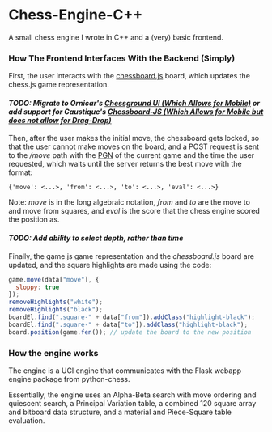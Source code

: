 # **Chess-Engine-C++**

A small chess engine I wrote in C++ and a (very) basic frontend.

### **How The Frontend Interfaces With the Backend (Simply)**

First, the user interacts with the [chessboard.js](https://chessboardjs.com) board, which updates the chess.js game representation.

#### **_TODO: Migrate to Ornicar's [Chessground UI (Which Allows for Mobile)](https://github.com/ornicar/chessground) or add support for Caustique's [Chessboard-JS (Which Allows for Mobile but does not allow for Drag-Drop)](https://github.com/caustique/chessboard-js)_**

Then, after the user makes the initial move, the chessboard gets locked, so that the user cannot make moves on the board, and a POST request is sent to the _/move_ path with the [PGN](https://en.wikipedia.org/wiki/Portable_Game_Notation) of the current game and the time the user requested, which waits until the server returns the best move with the format:

```
{'move': <...>, 'from': <...>, 'to': <...>, 'eval': <...>}
```

Note: _move_ is in the long algebraic notation, _from_ and _to_ are the move to and move from squares, and _eval_ is the score that the chess engine scored the position as.

#### **_TODO: Add ability to select depth, rather than time_**

Finally, the game.js game representation and the _chessboard.js_ board are updated, and the square highlights are made using the code:

```js
game.move(data["move"], {
  sloppy: true
});
removeHighlights("white");
removeHighlights("black");
boardEl.find(".square-" + data["from"]).addClass("highlight-black");
boardEl.find(".square-" + data["to"]).addClass("highlight-black");
board.position(game.fen()); // update the board to the new position
```

### **How the engine works**

The engine is a UCI engine that communicates with the Flask webapp engine package from python-chess.

Essentially, the engine uses an Alpha-Beta search with move ordering and quiescent search, a Principal Variation table, a combined 120 square array and bitboard data structure, and a material and Piece-Square table evaluation.
